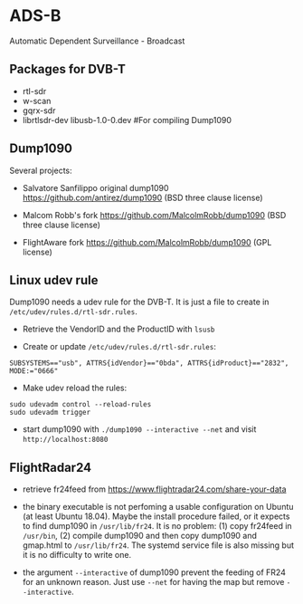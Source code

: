 # ADS-B

Automatic Dependent Surveillance - Broadcast

## Packages for DVB-T
* rtl-sdr
* w-scan
* gqrx-sdr
* librtlsdr-dev libusb-1.0-0.dev #For compiling Dump1090

## Dump1090
Several projects:

* Salvatore Sanfilippo original dump1090 <https://github.com/antirez/dump1090> (BSD three clause license)

* Malcom Robb's fork <https://github.com/MalcolmRobb/dump1090> (BSD three clause license)

* FlightAware fork <https://github.com/MalcolmRobb/dump1090> (GPL license)

## Linux udev rule
Dump1090 needs a udev rule for the DVB-T. It is just a file to create in `/etc/udev/rules.d/rtl-sdr.rules`.

- Retrieve the VendorID and the ProductID with `lsusb`

- Create or update `/etc/udev/rules.d/rtl-sdr.rules`:
```
SUBSYSTEMS=="usb", ATTRS{idVendor}=="0bda", ATTRS{idProduct}=="2832", MODE:="0666"
```

- Make udev reload the rules:
```
sudo udevadm control --reload-rules
sudo udevadm trigger
```

- start dump1090 with `./dump1090 --interactive --net` and visit `http://localhost:8080`

## FlightRadar24
- retrieve fr24feed from <https://www.flightradar24.com/share-your-data>

- the binary executable is not perfoming a usable configuration on Ubuntu (at least Ubuntu 18.04). Maybe the install procedure failed, or it expects to find dump1090 in `/usr/lib/fr24`. It is no problem: (1) copy fr24feed in `/usr/bin`, (2) compile dump1090 and then copy dump1090 and gmap.html to `/usr/lib/fr24`. The systemd service file is also missing but it is no difficulty to write one.

- the argument `--interactive` of dump1090 prevent the feeding of FR24 for an unknown reason. Just use `--net` for having the map but remove `--interactive`.

